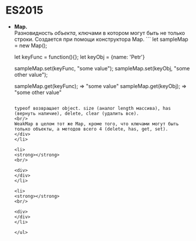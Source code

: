 <h1>
ES2015
</h1>

<ul>
<li>
<strong>Map.</strong>
<br/>

<div>
Разновидность <em>объекта</em>, ключами в котором могут быть не только строки. Создается при помощи конструктора Map.
```
let sampleMap = new Map();

let keyFunc = function(){};
let keyObj = {name: 'Petr'}

sampleMap.set(keyFunc, "some value");
sampleMap.set(keyObj, "some other value");

sampleMap.get(keyFunc); => "some value"
sampleMap.get(keyObj); => "some other value"
```

typeof возвращает object. size (аналог length массива), has (вернуть наличие), delete, clear (удалить все).
<br/>
WeakMap в целом тот же Map, кроме того, что ключами могут быть только объекты, a методов всего 4 (delete, has, get, set).
</div>
</li>

<li>
<strong></strong>
<br/>

<div>
</div>
</li>

<li>
<strong></strong>
<br/>

<div>
</div>
</li>

</ul>